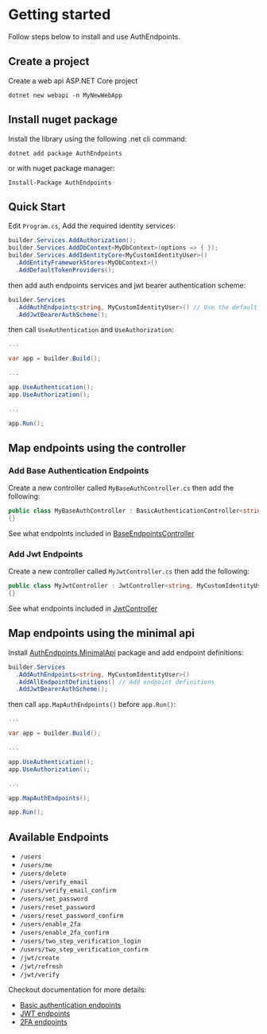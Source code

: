# Getting started

Follow steps below to install and use AuthEndpoints.

## Create a project

Create a web api ASP.NET Core project

```
dotnet new webapi -n MyNewWebApp
```


## Install nuget package
Install the library using the following .net cli command:

```
dotnet add package AuthEndpoints
```

or with nuget package manager:

```
Install-Package AuthEndpoints
```


## Quick Start

Edit `Program.cs`, Add the required identity services:

```cs
builder.Services.AddAuthorization();
builder.Services.AddDbContext<MyDbContext>(options => { });
builder.Services.AddIdentityCore<MyCustomIdentityUser>()
  .AddEntityFrameworkStores<MyDbContext>()
  .AddDefaultTokenProviders();
```

then add auth endpoints services and jwt bearer authentication scheme:

```cs
builder.Services
  .AddAuthEndpoints<string, MyCustomIdentityUser>() // Use the default and minimum config
  .AddJwtBearerAuthScheme();
```

then call `UseAuthentication` and `UseAuthorization`:

```cs
...

var app = builder.Build();

...

app.UseAuthentication();
app.UseAuthorization();

...

app.Run();
```

## Map endpoints using the controller

### Add Base Authentication Endpoints

Create a new controller called `MyBaseAuthController.cs` then add the following:

```cs
public class MyBaseAuthController : BasicAuthenticationController<string, MyCustomIdentityUser>
{}
```

See what endpoints included in [BaseEndpointsController](base-endpoints.md)

### Add Jwt Endpoints

Create a new controller called `MyJwtController.cs` then add the following:

```cs
public class MyJwtController : JwtController<string, MyCustomIdentityUser>
{}
```

See what endpoints included in [JwtController](jwt-endpoints.md)

## Map endpoints using the minimal api

Install [AuthEndpoints.MinimalApi](https://www.nuget.org/packages/AuthEndpoints.MinimalApi) package and add endpoint definitions:

```cs
builder.Services
  .AddAuthEndpoints<string, MyCustomIdentityUser>()
  .AddAllEndpointDefinitions() // Add endpoint definitions
  .AddJwtBearerAuthScheme();
```

then call `app.MapAuthEndpoints()` before `app.Run()`:

```cs
...

var app = builder.Build();

...

app.UseAuthentication();
app.UseAuthorization();

...

app.MapAuthEndpoints();

app.Run();
```

## Available Endpoints

- `/users`
- `/users/me`
- `/users/delete`
- `/users/verify_email`
- `/users/verify_email_confirm`
- `/users/set_password`
- `/users/reset_password`
- `/users/reset_password_confirm`
- `/users/enable_2fa`
- `/users/enable_2fa_confirm`
- `/users/two_step_verification_login`
- `/users/two_step_verification_confirm`
- `/jwt/create`
- `/jwt/refresh`
- `/jwt/verify`


Checkout documentation for more details:

- [Basic authentication endpoints](/wiki/base-endpoints.html)
- [JWT endpoints](/wiki/jwt-endpoints.html)
- [2FA endpoints](/wiki/2fa-endpoints.html)
